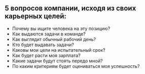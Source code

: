 ## 5 вопросов компании, исходя из своих карьерных целей:

- Почему вы ищите человека на эту позицию?
- Как выдаются задачи в команде?
- Как выглядит обычный рабочий день?
- Кто будет выдавать задачи?
- Каковы мои цели на испытательный срок?
- Как будет расти моя зарплата?
- Какие задачи будут стоять передо мной?
- По каким критериям будет оцениваться моя успешность?

